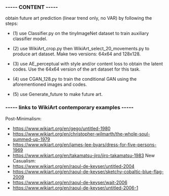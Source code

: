 ### ----- CONTENT ----- ###

obtain future art prediction (linear trend only, no VAR) by following the steps:

* (1) use Classifier.py on the tinyImageNet dataset to train auxiliary classifier model.

* (2) use WikiArt_crop.py then WikiArt_select_20_movements.py to produce art dataset.
Make two versions: 64x64 and 128x128.

* (3) use AE_perceptual with style and/or content loss to obtain the latent codes.
Use the 64x64 version of the art dataset for this task.

* (4) use CGAN_128.py to train the conditional GAN using the aforementioned images and codes.

* (5) use Generate_future to make future art.

### ----- links to WikiArt contemporary examples ----- ###

Post-Minimalism:
* https://www.wikiart.org/en/gego/untitled-1980
* https://www.wikiart.org/en/christopher-wilmarth/the-whole-soul-summed-up-1979
* https://www.wikiart.org/en/james-lee-byars/dress-for-five-persons-1969
* https://www.wikiart.org/en/takamatsu-jiro/jiro-takamatsu-1983
New Casualism:
* https://www.wikiart.org/en/raoul-de-keyser/untitled-2004
* https://www.wikiart.org/en/raoul-de-keyser/sketchy-cobaltic-blue-flag-2009
* https://www.wikiart.org/en/raoul-de-keyser/wait-2006
* https://www.wikiart.org/en/raoul-de-keyser/untitled-2006-1

